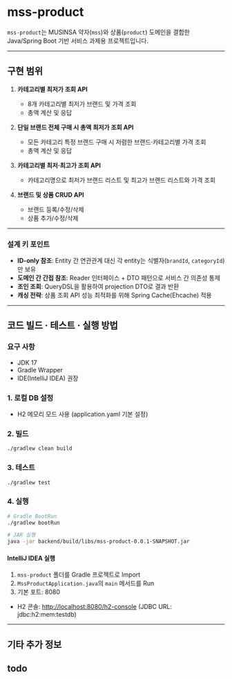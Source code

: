 # mss-product

`mss-product`는 MUSINSA 약자(`mss`)와 상품(`product`) 도메인을 결합한 Java/Spring Boot 기반 서비스 과제용 프로젝트입니다.

---

## 구현 범위

1. **카테고리별 최저가 조회 API**

    * 8개 카테고리별 최저가 브랜드 및 가격 조회
    * 총액 계산 및 응답
2. **단일 브랜드 전체 구매 시 총액 최저가 조회 API**

    * 모든 카테고리 특정 브랜드 구매 시 저렴한 브랜드·카테고리별 가격 조회
    * 총액 계산 및 응답
3. **카테고리별 최저·최고가 조회 API**

    * 카테고리명으로 최저가 브랜드 리스트 및 최고가 브랜드 리스트와 가격 조회
4. **브랜드 및 상품 CRUD API**

    * 브랜드 등록/수정/삭제
    * 상품 추가/수정/삭제

---

### 설계 키 포인트

* **ID-only 참조**: Entity 간 연관관계 대신 각 entity는 식별자(`brandId`, `categoryId`)만 보유
* **도메인 간 간접 참조**: Reader 인터페이스 + DTO 패턴으로 서비스 간 의존성 통제
* **조인 조회**: QueryDSL을 활용하여 projection DTO로 결과 반환
* **캐싱 전략**: 상품 조회 API 성능 최적화를 위해 Spring Cache(Ehcache) 적용


---

## 코드 빌드 · 테스트 · 실행 방법

### 요구 사항

* JDK 17
* Gradle Wrapper
* IDE(IntelliJ IDEA) 권장

### 1. 로컬 DB 설정

* H2 메모리 모드 사용 (application.yaml 기본 설정)

### 2. 빌드

```bash
./gradlew clean build
```

### 3. 테스트

```bash
./gradlew test
```

### 4. 실행

```bash
# Gradle BootRun
./gradlew bootRun

# JAR 실행
java -jar backend/build/libs/mss-product-0.0.1-SNAPSHOT.jar
```

#### IntelliJ IDEA 실행

1. `mss-product` 폴더를 Gradle 프로젝트로 Import
2. `MssProductApplication.java`의 `main` 메서드를 Run
3. 기본 포트: 8080

* H2 콘솔: [http://localhost:8080/h2-console](http://localhost:8080/h2-console) (JDBC URL: jdbc\:h2\:mem\:testdb)

---

## 기타 추가 정보
todo
---


